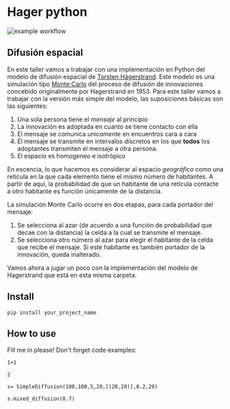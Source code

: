 # Hager python



![example workflow](https://github.com/CentroGeo/hager_py/actions/workflows/main.yml/badge.svg)

## Difusión espacial

En este taller vamos a trabajar con una implementación en Python del modelo de difusión espacial de [Torsten Hägerstrand](http://en.wikipedia.org/wiki/Torsten_H%C3%A4gerstrand). Este modelo es una simulación tipo [Monte Carlo](http://en.wikipedia.org/wiki/Monte_Carlo_method) del proceso de difusión de innovaciones concebido originalmente por Hagerstrand en 1953.
Para este taller vamos a trabajar con la versión más simple del modelo, las suposiciones básicas son las siguientes:

1. Una sola persona tiene el *mensaje* al principio
2. La innovación es adoptada en cuanto se tiene contacto con ella
3. El mensaje se comunica *unicamente* en encuentros cara a cara
4. El mensaje se transmite en intervalos discretos en los que **todos** los adoptantes transmiten el mensaje a otra persona.
5. El espacio es homogeneo e isotrópico

En escencia, lo que hacemos es considerar al espacio *geográfico* como una retícula en la que cada elemento tiene el mismo número de habitantes. A partir de aquí, la probabilidad de que un habitante de una retícula contacte a otro habitante es función únicamente de la distancia.

La simulación Monte Carlo ocurre en dos etapas, para cada portador del mensaje:

1. Se selecciona al azar (de acuerdo a una función de probabilidad que decae con la distancia) la celda a la cual se transmite el mensaje.
2. Se selecciona otro número al azar para elegir el habitante de la celda que recibe el mensaje. Si este habitante es también portador de la innovación, queda inalterado.

Vamos ahora a jugar un poco con la implementación del modelo de Hagerstrand que está en esta misma carpeta.

## Install

`pip install your_project_name`

## How to use

Fill me in please! Don't forget code examples:

```
1+1
```




    2



```
s= SimpleDiffusion(100,100,5,20,[(20,20)],0.2,20)
```

```
s.mixed_diffusion(0.7)
```
